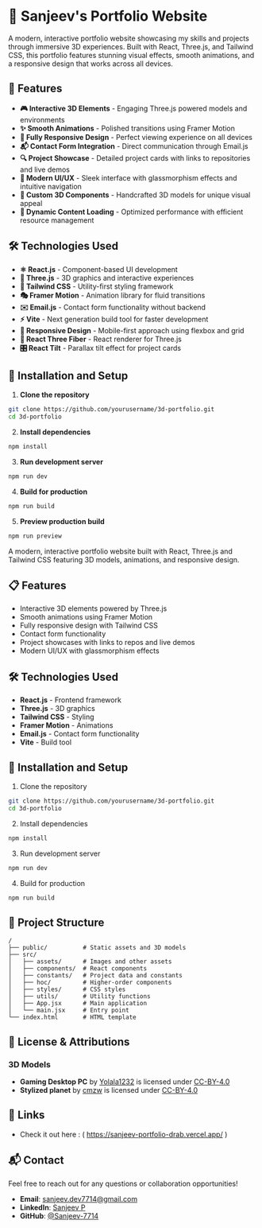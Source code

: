 # 🚀 Sanjeev's Portfolio Website

A modern, interactive portfolio website showcasing my skills and projects through immersive 3D experiences. Built with React, Three.js, and Tailwind CSS, this portfolio features stunning visual effects, smooth animations, and a responsive design that works across all devices.

## 🌟 Features

- **🎮 Interactive 3D Elements** - Engaging Three.js powered models and environments
- **✨ Smooth Animations** - Polished transitions using Framer Motion
- **📱 Fully Responsive Design** - Perfect viewing experience on all devices
- **📬 Contact Form Integration** - Direct communication through Email.js
- **🔍 Project Showcase** - Detailed project cards with links to repositories and live demos
- **🎨 Modern UI/UX** - Sleek interface with glassmorphism effects and intuitive navigation
- **🌈 Custom 3D Components** - Handcrafted 3D models for unique visual appeal
- **🔄 Dynamic Content Loading** - Optimized performance with efficient resource management

## 🛠️ Technologies Used

- **⚛️ React.js** - Component-based UI development
- **🔺 Three.js** - 3D graphics and interactive experiences
- **🎨 Tailwind CSS** - Utility-first styling framework
- **🎭 Framer Motion** - Animation library for fluid transitions
- **✉️ Email.js** - Contact form functionality without backend
- **⚡ Vite** - Next generation build tool for faster development
- **📱 Responsive Design** - Mobile-first approach using flexbox and grid
- **🧩 React Three Fiber** - React renderer for Three.js
- **🎛️ React Tilt** - Parallax tilt effect for project cards

## 🚀 Installation and Setup

1. **Clone the repository**
  ```bash
  git clone https://github.com/yourusername/3d-portfolio.git
  cd 3d-portfolio
  ```

2. **Install dependencies**
  ```bash
  npm install
  ```

3. **Run development server**
  ```bash
  npm run dev
  ```

4. **Build for production**
  ```bash
  npm run build
  ```

5. **Preview production build**
  ```bash
  npm run preview
  ```

A modern, interactive portfolio website built with React, Three.js and Tailwind CSS featuring 3D models, animations, and responsive design.

## 📋 Features

- Interactive 3D elements powered by Three.js
- Smooth animations using Framer Motion
- Fully responsive design with Tailwind CSS
- Contact form functionality
- Project showcases with links to repos and live demos
- Modern UI/UX with glassmorphism effects

## 🛠️ Technologies Used

- **React.js** - Frontend framework
- **Three.js** - 3D graphics
- **Tailwind CSS** - Styling
- **Framer Motion** - Animations
- **Email.js** - Contact form functionality
- **Vite** - Build tool

## 🚀 Installation and Setup

1. Clone the repository
  ```bash
  git clone https://github.com/yourusername/3d-portfolio.git
  cd 3d-portfolio
  ```

2. Install dependencies
  ```bash
  npm install
  ```

3. Run development server
  ```bash
  npm run dev
  ```

4. Build for production
  ```bash
  npm run build
  ```

## 📝 Project Structure

```
/
├── public/          # Static assets and 3D models
├── src/
│   ├── assets/      # Images and other assets
│   ├── components/  # React components
│   ├── constants/   # Project data and constants
│   ├── hoc/         # Higher-order components
│   ├── styles/      # CSS styles
│   ├── utils/       # Utility functions
│   ├── App.jsx      # Main application
│   └── main.jsx     # Entry point
└── index.html       # HTML template
```

## 📄 License & Attributions

### 3D Models

- **Gaming Desktop PC** by [Yolala1232](https://sketchfab.com/Yolala1232) is licensed under [CC-BY-4.0](http://creativecommons.org/licenses/by/4.0/)
- **Stylized planet** by [cmzw](https://sketchfab.com/cmzw) is licensed under [CC-BY-4.0](http://creativecommons.org/licenses/by/4.0/)

## 🔗 Links

- Check it out here : ( https://sanjeev-portfolio-drab.vercel.app/ )

## 📬 Contact

Feel free to reach out for any questions or collaboration opportunities!

- **Email**: sanjeev.dev7714@gmail.com
- **LinkedIn**: [Sanjeev P](https://www.linkedin.com/in/sanjeev-dev7714/)
- **GitHub**: [@Sanjeev-7714](https://github.com/Sanjeev-7714)